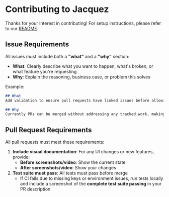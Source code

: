 # Contributing to Jacquez

Thanks for your interest in contributing! For setup instructions, please refer to our [README](README.md).

## Issue Requirements

All issues must include both a **"what"** and a **"why"** section:

- **What**: Clearly describe what you want to happen, what's broken, or what feature you're requesting
- **Why**: Explain the reasoning, business case, or problem this solves

Example:
```markdown
## What
Add validation to ensure pull requests have linked issues before allowing merge.

## Why
Currently PRs can be merged without addressing any tracked work, making it difficult to maintain project roadmap and ensure all changes are properly documented and reviewed.
```

## Pull Request Requirements

All pull requests must meet these requirements:

1. **Include visual documentation**: For any UI changes or new features, provide:
   - **Before screenshots/video**: Show the current state
   - **After screenshots/video**: Show your changes
2. **Test suite must pass**: All tests must pass before merge
   - If CI fails due to missing keys or environment issues, run tests locally and include a screenshot of the **complete test suite passing** in your PR description
